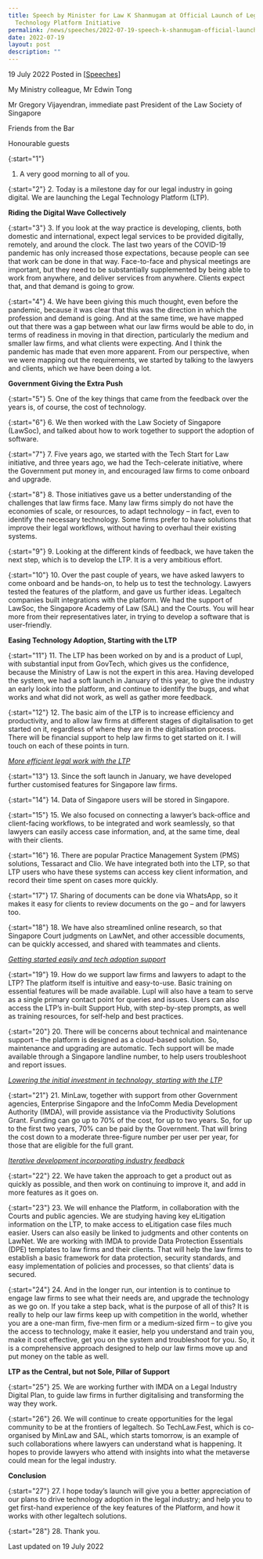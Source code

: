 ```yaml
---
title: Speech by Minister for Law K Shanmugam at Official Launch of Legal
  Technology Platform Initiative
permalink: /news/speeches/2022-07-19-speech-k-shanmugam-official-launch-legal-technology-platform-initiative/
date: 2022-07-19
layout: post
description: ""
---
```

19 July 2022 Posted in [[Speeches](/news/speeches)]

My Ministry colleague, Mr Edwin Tong

Mr Gregory Vijayendran, immediate past President of the Law Society of Singapore 

Friends from the Bar 

Honourable guests 

{:start="1"}
1.	A very good morning to all of you. 

{:start="2"}
2.	Today is a milestone day for our legal industry in going digital. We are launching the Legal Technology Platform (LTP). 

**Riding the Digital Wave Collectively**

{:start="3"}
3.	If you look at the way practice is developing, clients, both domestic and international, expect legal services to be provided digitally, remotely, and around the clock. The last two years of the COVID-19 pandemic has only increased those expectations, because people can see that work can be done in that way. Face-to-face and physical meetings are important, but they need to be substantially supplemented by being able to work from anywhere, and deliver services from anywhere. Clients expect that, and that demand is going to grow. 

{:start="4"}
4.	We have been giving this much thought, even before the pandemic, because it was clear that this was the direction in which the profession and demand is going. And at the same time, we have mapped out that there was a gap between what our law firms would be able to do, in terms of readiness in moving in that direction, particularly the medium and smaller law firms, and what clients were expecting. And I think the pandemic has made that even more apparent. From our perspective, when we were mapping out the requirements, we started by talking to the lawyers and clients, which we have been doing a lot. 

**Government Giving the Extra Push**

{:start="5"}
5.	One of the key things that came from the feedback over the years is, of course, the cost of technology.

{:start="6"}
6.	We then worked with the Law Society of Singapore (LawSoc), and talked about how to work together to support the adoption of software.

{:start="7"}
 7.	Five years ago, we started with the Tech Start for Law initiative, and three years ago, we had the Tech-celerate initiative, where the Government put money in, and encouraged law firms to come onboard and upgrade. 

{:start="8"}
 8.	Those initiatives gave us a better understanding of the challenges that law firms face.  Many law firms simply do not have the economies of scale, or resources, to adapt technology – in fact, even to identify the necessary technology. Some firms prefer to have solutions that improve their legal workflows, without having to overhaul their existing systems.

{:start="9"}
9.	Looking at the different kinds of feedback, we have taken the next step, which is to develop the LTP. It is a very ambitious effort.

{:start="10"}
10.	Over the past couple of years, we have asked lawyers to come onboard and be hands-on, to help us to test the technology. Lawyers tested the features of the platform, and gave us further ideas. Legaltech companies built integrations with the platform. We had the support of LawSoc, the Singapore Academy of Law (SAL) and the Courts. You will hear more from their representatives later, in trying to develop a software that is user-friendly.

**Easing Technology Adoption, Starting with the LTP**

{:start="11"}
11.	The LTP has been worked on by and is a product of Lupl, with substantial input from GovTech, which gives us the confidence, because the Ministry of Law is not the expert in this area. Having developed the system, we had a soft launch in January of this year, to give the industry an early look into the platform, and continue to identify the bugs, and what works and what did not work, as well as gather more feedback.

{:start="12"}
12.	The basic aim of the LTP is to increase efficiency and productivity, and to allow law firms at different stages of digitalisation to get started on it, regardless of where they are in the digitalisation process. There will be financial support to help law firms to get started on it. I will touch on each of these points in turn.

<u><i>More efficient legal work with the LTP</i></u>

{:start="13"}
13.	Since the soft launch in January, we have developed further customised features for Singapore law firms.

{:start="14"}
14.	Data of Singapore users will be stored in Singapore.

{:start="15"}
15.	We also focused on connecting a lawyer’s back-office and client-facing workflows, to be integrated and work seamlessly, so that lawyers can easily access case information, and, at the same time, deal with their clients.

{:start="16"}
16.	There are popular Practice Management System (PMS) solutions, Tessaract and Clio. We have integrated both into the LTP, so that LTP users who have these systems can access key client information, and record their time spent on cases more quickly. 

{:start="17"}
17.	Sharing of documents can be done via WhatsApp, so it makes it easy for clients to review documents on the go – and for lawyers too.

{:start="18"}
18.	We have also streamlined online research, so that Singapore Court judgments on LawNet, and other accessible documents, can be quickly accessed, and shared with teammates and clients.

<u><i>Getting started easily and tech adoption support</i></u>

{:start="19"}
19.	How do we support law firms and lawyers to adapt to the LTP? The platform itself is intuitive and easy-to-use. Basic training on essential features will be made available. Lupl will also have a team to serve as a single primary contact point for queries and issues. Users can also access the LTP’s in-built Support Hub, with step-by-step prompts, as well as training resources, for self-help and best practices.

{:start="20"}
20.	There will be concerns about technical and maintenance support – the platform is designed as a cloud-based solution. So, maintenance and upgrading are automatic. Tech support will be made available through a Singapore landline number, to help users troubleshoot and report issues. 

<u><i>Lowering the initial investment in technology, starting with the LTP</i></u>

{:start="21"}
21.	MinLaw, together with support from other Government agencies, Enterprise Singapore and the InfoComm Media Development Authority (IMDA), will provide assistance via the Productivity Solutions Grant. Funding can go up to 70% of the cost, for up to two years. So, for up to the first two years, 70% can be paid by the Government. That will bring the cost down to a moderate three-figure number per user per year, for those that are eligible for the full grant. 

<u><i>Iterative development incorporating industry feedback</i></u>

{:start="22"}
22.	We have taken the approach to get a product out as quickly as possible, and then work on continuing to improve it, and add in more features as it goes on. 

{:start="23"}
23.	We will enhance the Platform, in collaboration with the Courts and public agencies. We are studying having key eLitigation information on the LTP, to make access to eLitigation case files much easier. Users can also easily be linked to judgments and other contents on LawNet. We are working with IMDA to provide Data Protection Essentials (DPE) templates to law firms and their clients. That will help the law firms to establish a basic framework for data protection, security standards, and easy implementation of policies and processes, so that clients’ data is secured.

{:start="24"}
24.	And in the longer run, our intention is to continue to engage law firms to see what their needs are, and upgrade the technology as we go on. If you take a step back, what is the purpose of all of this? It is really to help our law firms keep up with competition in the world, whether you are a one-man firm, five-men firm or a medium-sized firm – to give you the access to technology, make it easier, help you understand and train you, make it cost effective, get you on the system and troubleshoot for you. So, it is a comprehensive approach designed to help our law firms move up and put money on the table as well. 

**LTP as the Central, but not Sole, Pillar of Support**

{:start="25"}
25.	We are working further with IMDA on a Legal Industry Digital Plan, to guide law firms in further digitalising and transforming the way they work.

{:start="26"}
26.	We will continue to create opportunities for the legal community to be at the frontiers of legaltech. So TechLaw.Fest, which is co-organised by MinLaw and SAL, which starts tomorrow, is an example of such collaborations where lawyers can understand what is happening. It hopes to provide lawyers who attend with insights into what the metaverse could mean for the legal industry.

**Conclusion**

{:start="27"}
27.	I hope today’s launch will give you a better appreciation of our plans to drive technology adoption in the legal industry; and help you to get first-hand experience of the key features of the Platform, and how it works with other legaltech solutions.

{:start="28"}
28.	Thank you.

<p class="right-side-updated">Last updated on 19 July 2022</p>